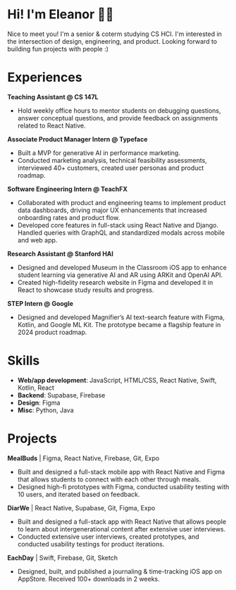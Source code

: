 # Hi! I'm Eleanor 👋🏻
Nice to meet you! I'm a senior & coterm studying CS HCI. I'm interested in the intersection of design, engineering, and product. Looking forward to building fun projects with people :)
# Experiences
**Teaching Assistant @ CS 147L**
- Hold weekly office hours to mentor students on debugging questions, answer conceptual questions, and provide feedback on assignments related to React Native.

**Associate Product Manager Intern @ Typeface**
- Built a MVP for generative AI in performance marketing.
- Conducted marketing analysis, technical feasibility assessments, interviewed 40+ customers, created user personas
and product roadmap.

**Software Engineering Intern @ TeachFX**
- Collaborated with product and engineering teams to implement product data dashboards, driving major UX enhancements that increased onboarding rates and product flow.
- Developed core features in full-stack using React Native and Django. Handled queries with GraphQL and standardized modals across mobile and web app.

**Research Assistant @ Stanford HAI**
- Designed and developed Museum in the Classroom iOS app to enhance student learning via generative AI and AR using ARKit and OpenAI API.
- Created high-fidelity research website in Figma and developed it in React to showcase study results and progress.

**STEP Intern @ Google**
- Designed and developed Magnifier’s AI text-search feature with Figma, Kotlin, and Google ML Kit. The prototype became a flagship feature in 2024 product roadmap.

# Skills
- **Web/app development**: JavaScript, HTML/CSS, React Native, Swift, Kotlin, React
- **Backend**: Supabase, Firebase
- **Design**: Figma
- **Misc**: Python, Java

# Projects
**MealBuds** | Figma, React Native, Firebase, Git, Expo
- Built and designed a full-stack mobile app with React Native and Figma that allows students to connect with each
other through meals.
- Designed high-fi prototypes with Figma, conducted usability testing with 10 users, and iterated based on feedback.

**DiarWe** | React Native, Supabase, Git, Figma, Expo
- Built and designed a full-stack app with React Native that allows people to learn about intergenerational content
after extensive user interviews. 
- Conducted extensive user interviews, created prototypes, and conducted usability testings for product iterations.

**EachDay** | Swift, Firebase, Git, Sketch
- Designed, built, and published a journaling & time-tracking iOS app on AppStore. Received 100+ downloads in 2
weeks.
